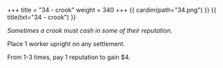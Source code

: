 +++
title = "34 - crook"
weight = 340
+++
{{ cardim(path="34.png") }}
{{ title(txt="34 - crook") }}

*Sometimes a crook must cash in some of their reputation.*

Place 1 worker upright on any settlement.

From 1-3 times, pay 1 reputation to gain $4.